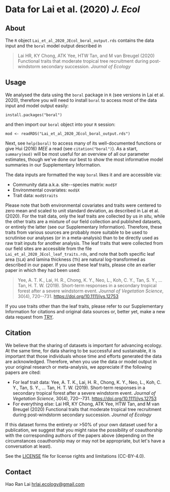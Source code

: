 # Data for Lai et al. (2020) *J. Ecol*

## About
The `R` object `Lai_et_al_2020_JEcol_boral_output.rds` contains the data input and the `boral` model output described in
> Lai HR, KY Chong, ATK Yee, HTW Tan, and M van Breugel (2020) Functional traits that moderate tropical tree recruitment during post-windstorm secondary succession. *Journal of Ecology*

## Usage
We analysed the data using the `boral` package in `R` (see versions in Lai et al. 2020), therefore you will need to install `boral` to access most of the data input and model output easily:

```install.packages("boral")```

and then import our `boral` object into your `R` session:

```mod <- readRDS("Lai_et_al_2020_JEcol_boral_output.rds")```

Next, see `help(boral)` to access many of its well-documented functions or give Hui (2016) *MEE* a read (see `citation("boral")`). As a start, `summary(mod)` will be most useful for an overview of all our parameter estimates, though we've done our best to show the most informative model summaries in our Supplementary Information.

The data inputs are formatted the way `boral` likes it and are accessible via:

- Community data a.k.a. site--species matrix: `mod$Y`
- Environmental covariates: `mod$X`
- Trait data: `mod$traits`

Please note that both environmental covariates and traits were centered to zero mean and scaled to unit standard deviation, as described in Lai et al. (2020). For the trait data, only the leaf traits are collected by us *in situ*, while the other traits are a mixture of our field collection and published datasets, or entirely the latter (see our Supplementary Information). Therefore, these traits from various sources are probably more suitable to be used to scrutinise our analyses (or in a meta-analysis) than to be directly used as raw trait inputs for another analysis. The leaf traits that were collected from our field sites are accessible from the file `Lai_et_al_2020_JEcol_leaf_traits.rds`, and note that both specific leaf area (`SLA`) and lamina thickness (`Th`) are natural log-transformed as described in our paper. If you use these leaf traits, please cite an earlier paper in which they had been used:
> Yee, A. T. K., Lai, H. R., Chong, K. Y., Neo, L., Koh, C. Y., Tan, S. Y., … Tan, H. T. W. (2019). Short-term responses in a secondary tropical forest after a severe windstorm event. *Journal of Vegetation Science*, 30(4), 720--731. https://doi.org/10.1111/jvs.12753

If you use traits other than the leaf traits, please refer to our Supplementary Information for citations and original data sources or, better yet, make a new data request from [TRY](https://www.try-db.org/TryWeb/Home.php).

## Citation
We believe that the sharing of datasets is important for advancing ecology. At the same time, for data sharing to be successful and sustainable, it is important that those individuals whose time and efforts generated the data are acknowledged. Therefore, when you use the data or model output in your original research or meta-analysis, we appreciate if the following papers are cited:

- For leaf trait data: Yee, A. T. K., Lai, H. R., Chong, K. Y., Neo, L., Koh, C. Y., Tan, S. Y., … Tan, H. T. W. (2019). Short-term responses in a secondary tropical forest after a severe windstorm event. *Journal of Vegetation Science*, 30(4), 720--731. https://doi.org/10.1111/jvs.12753
- For everything else: Lai HR, KY Chong, ATK Yee, HTW Tan, and M van Breugel (2020) Functional traits that moderate tropical tree recruitment during post-windstorm secondary succession. *Journal of Ecology*

If this dataset forms the entirety or >50% of your own dataset used for a publication, we suggest that you might raise the possibility of coauthorship with the corresponding authors of the papers above (depending on the circumstances coauthorship may or may not be appropriate, but let's have a conversation at least).

See the [LICENSE](https://github.com/hrlai/Lai_et_al_2020_JEcol_Trait_Env/blob/master/LICENSE.md) file for license rights and limitations (CC-BY-4.0).

## Contact
Hao Ran Lai [hrlai.ecology@gmail.com](mailto:hrlai.ecology@gmail.com)
